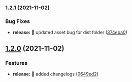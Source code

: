 ### [1.2.1](https://github.com/lusend/website/compare/v1.2.0...v1.2.1) (2021-11-02)


### Bug Fixes

* **release:** :construction_worker: updated asset bug for dist folder ([374eba0](https://github.com/lusend/website/commit/374eba0b87ac91eee867f535882d1e421c012155))

## [1.2.0](https://github.com/lusend/website/compare/v1.1.3...v1.2.0) (2021-11-02)


### Features

* **release:** :construction_worker: added changelogs ([0649ed2](https://github.com/lusend/website/commit/0649ed25aab19ffcb0a8c87015415edeefe05b6a))
